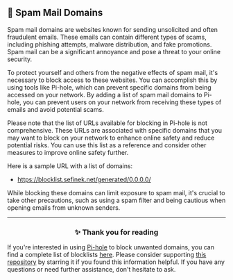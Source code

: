 <!-- SEO DATA FOR BLOCKLIST.SEIFNEK.NET
* Title       : Spam Mail Domains
* Description : 
* Tags        :
* Canonical   : /viewer/info/block/Spam_mails
-->

## 📩 Spam Mail Domains
Spam mail domains are websites known for sending unsolicited and often fraudulent emails.
These emails can contain different types of scams, including phishing attempts, malware distribution, and fake promotions.
Spam mail can be a significant annoyance and pose a threat to your online security.

To protect yourself and others from the negative effects of spam mail, it's necessary to block access to these websites.
You can accomplish this by using tools like Pi-hole, which can prevent specific domains from being accessed on your network.
By adding a list of spam mail domains to Pi-hole, you can prevent users on your network from receiving these types of emails and avoid potential scams.

Please note that the list of URLs available for blocking in Pi-hole is not comprehensive.
These URLs are associated with specific domains that you may want to block on your network to enhance online safety and reduce potential risks.
You can use this list as a reference and consider other measures to improve online safety further.

Here is a sample URL with a list of domains:
- https://blocklist.sefinek.net/generated/0.0.0.0/

While blocking these domains can limit exposure to spam mail, it's crucial to take other precautions, such as using a spam filter and being cautious when opening emails from unknown senders.


<hr>
<h3 align="center">✨ Thank you for reading</h3>
If you're interested in using <a href="../What%20is%20Pi-hole.md">Pi-hole</a> to block unwanted domains, you can find a complete list of blocklists <a href="../../../lists/md/Pi-hole.md">here</a>.
Please consider supporting <a href="https://github.com/sefinek24/Sefinek-Blocklist-Collection" target="_blank">this repository</a> by starring it if you found this information helpful.
If you have any questions or need further assistance, don't hesitate to ask.